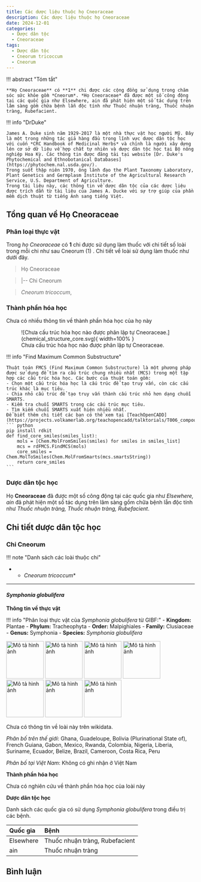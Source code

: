 ```yaml
---
title: Các dược liệu thuộc họ Cneoraceae
description: Các dược liệu thuộc họ Cneoraceae
date: 2024-12-01
categories:
  - Dược dân tộc
  - Cneoraceae
tags:
  - Dược dân tộc
  - Cneorum tricoccum
  - Cneorum
---
```

!!! abstract "Tóm tắt"

    **Họ Cneoraceae** có **1** chi được các cộng đồng sử dụng trong chăm sóc sức khỏe gồm *Cneorum*. *Họ Cneoraceae* đã được một số công động tại các quốc gia như Elsewhere, ain đã phát hiện một số tác dụng trên lâm sàng gồm chữa bệnh lẫn độc tính như Thuốc nhuận tràng, Thuốc nhuận tràng, Rubefacient.

!!! info "DrDuke"

    James A. Duke sinh năm 1929-2017 là một nhà thực vật học người Mỹ. Đây là một trong những tác giả hàng đầu trong lĩnh vực dược dân tộc học với cuốn *CRC Handbook of Medicinal Herbs* và chính là người xây dựng lên cơ sở dữ liệu về hợp chất tự nhiên và dược dân tộc học tại Bộ nông nghiệp Hoa Kỳ. Các thông tin được đăng tải tại website [Dr. Duke's Phytochemical and Ethnobotanical Databases](https://phytochem.nal.usda.gov/). 
    Trong suốt thập niên 1970, ông lãnh đạo the Plant Taxonomy Laboratory, Plant Genetics and Germplasm Institute of the Agricultural Research Service, U.S. Department of Agriculture.
    Trong tài liệu này, các thông tin về dược dân tộc của các dược liệu được trích dẫn từ tài liệu của James A. Ducke với sự trợ giúp của phần mềm dịch thuật từ tiếng Anh sang tiếng Việt.
   
## Tổng quan về Họ Cneoraceae
### Phân loại thực vật
Trong *họ Cneoraceae* có **1** chi được sử dụng làm thuốc với chi tiết số loài trong mỗi chi như sau Cneorum (1) . Chi tiết về loài sử dụng làm thuốc như dưới đây.  

>Họ Cneoraceae


>|-- Chi Cneorum

>*Cneorum tricoccum*,

### Thành phần hóa học 

Chưa có nhiều thông tin về thành phần hóa học của họ này

<figure markdown="span">
    ![Chưa cấu trúc hóa học nào được phân lập tự Cneoraceae.](chemical_structure_core.svg){ width=100% }
    <figcaption>Chưa cấu trúc hóa học nào được phân lập tự Cneoraceae.</figcaption>
</figure>


!!! info  "Find Maximum Common Substructure"
    
    Thuật toán FMCS (Find Maximum Common Substructure) là một phương pháp được sử dụng để tìm ra cấu trúc chung nhiều nhất (MCS) trong một tập hợp các cấu trúc hóa học. Các bước của thuật toán gồm:
    - Chọn một cấu trúc hóa học là cấu trúc để tạo truy vấn, còn các cấu trúc khác là mục tiêu.
    - Chia nhỏ cấu trúc để tạo truy vấn thành cấu trúc nhỏ hơn dạng chuỗi SMARTS.
    - Kiểm tra chuỗi SMARTS trong các cấu trúc mục tiêu.
    - Tìm kiếm chuỗi SMARTS xuất hiện nhiều nhất.
    Để biết thêm chi tiết các bạn có thể xem tại [TeachOpenCADD](https://projects.volkamerlab.org/teachopencadd/talktorials/T006_compound_maximum_common_substructures.html)
    ``` python
    pip install rdkit
    def find_core_smiles(smiles_list):
        mols = [Chem.MolFromSmiles(smiles) for smiles in smiles_list]
        mcs = rdFMCS.FindMCS(mols)
        core_smiles = Chem.MolToSmiles(Chem.MolFromSmarts(mcs.smartsString))
        return core_smiles
    ```

### Dược dân tộc học

Họ **Cneoraceae** đã được một số công động tại các quốc gia như *Elsewhere, ain* đã phát hiện một số tác dụng trên lâm sàng gồm chữa bệnh lẫn độc tính như *Thuốc nhuận tràng, Thuốc nhuận tràng, Rubefacient*.

## Chi tiết dược dân tộc học


### Chi Cneorum

!!! note "Danh sách các loài thuộc chi"
    
*	 - *Cneorum tricoccum**

---      
#### *Symphonia globulifera*
**Thông tin về thực vật**

!!! info "Phân loại thực vật của *Symphonia globulifera* từ GIBF:"
    - **Kingdom:** Plantae
    - **Phylum:** Tracheophyta
    - **Order:** Malpighiales
    - **Family:** Clusiaceae
    - **Genus:** Symphonia
    - **Species:** *Symphonia globulifera*

<img src="https://inaturalist-open-data.s3.amazonaws.com/photos/348079316/original.jpg" alt="Mô tả hình ảnh" width="100" height="100">
<img src="https://inaturalist-open-data.s3.amazonaws.com/photos/353841636/original.jpeg" alt="Mô tả hình ảnh" width="100" height="100">
<img src="https://inaturalist-open-data.s3.amazonaws.com/photos/354068101/original.jpeg" alt="Mô tả hình ảnh" width="100" height="100">
<img src="https://inaturalist-open-data.s3.amazonaws.com/photos/355791611/original.jpg" alt="Mô tả hình ảnh" width="100" height="100">
<img src="https://inaturalist-open-data.s3.amazonaws.com/photos/361243807/original.jpg" alt="Mô tả hình ảnh" width="100" height="100">
<img src="https://inaturalist-open-data.s3.amazonaws.com/photos/361243897/original.jpg" alt="Mô tả hình ảnh" width="100" height="100">
<img src="https://inaturalist-open-data.s3.amazonaws.com/photos/361243819/original.jpg" alt="Mô tả hình ảnh" width="100" height="100"> 

Chưa có thông tin về loài này trên wikidata.

*Phân bố trên thế giới*: Ghana, Guadeloupe, Bolivia (Plurinational State of), French Guiana, Gabon, Mexico, Rwanda, Colombia, Nigeria, Liberia, Suriname, Ecuador, Belize, Brazil, Cameroon, Costa Rica, Peru

*Phân bố tại Việt Nam*: Không có ghi nhận ở Việt Nam

**Thành phần hóa học**
        

Chưa có nghiên cứu về thành phần hóa học của loài này


**Dược dân tộc học**

Danh sách các quốc gia có sử dụng *Symphonia globulifera* trong điều trị các bệnh. 

| Quốc gia   | Bệnh                           |
|:-----------|:-------------------------------|
| Elsewhere  | Thuốc nhuận tràng, Rubefacient |
| ain        | Thuốc nhuận tràng              |





## Bình luận

<div id="giscus-container"></div>
<script src="https://giscus.app/client.js"
        data-repo="hoangson0787/CSDL-duoc-lieu"
        data-repo-id="R_kgDONbMRNA"
        data-category="Duoc lieu"
        data-category-id="DIC_kwDONbMRNM4ClklR"
        data-mapping="pathname"
        data-strict="0"
        data-reactions-enabled="1"
        data-emit-metadata="1"
        data-input-position="bottom"
        data-theme="light"
        data-lang="en"
        crossorigin="anonymous"
        async>
</script>

